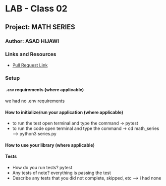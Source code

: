 # LAB - Class 02

## Project: MATH SERIES

### Author: ASAD HIJAWI

### Links and Resources

- [Pull Request Link](https://github.com/asadhijj/math-series/pull/1)


### Setup

#### `.env` requirements (where applicable)

we had no .env requirements

#### How to initialize/run your application (where applicable)

- to run the test open terminal and type the command -> pytest
- to run the code open terminal and type the command -> cd math_series --> python3 series.py

#### How to use your library (where applicable)

#### Tests

- How do you run tests? pytest
- Any tests of note? everything is passing the test 
- Describe any tests that you did not complete, skipped, etc --> i had none
